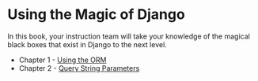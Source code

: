 # Using the Magic of Django

In this book, your instruction team will take your knowledge of the magical black boxes that exist in Django to the next level.

* Chapter 1 - [Using the ORM](./chapters/DJANGO_ORM.md)
* Chapter 2 - [Query String Parameters](./chapters/QUERY_STRING_PARAMETERS.md)
